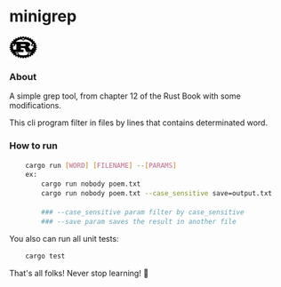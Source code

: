 # minigrep

<div style="display:flex">

<img alt="androidstudio" height="40" width="50" src="https://raw.githubusercontent.com/devicons/devicon/1119b9f84c0290e0f0b38982099a2bd027a48bf1/icons/rust/rust-plain.svg" />
</div>


### About

A simple grep tool, from chapter 12 of the Rust Book with some modifications. 

This cli program filter in files by lines that contains determinated word.

### How to run 

```bash 
    cargo run [WORD] [FILENAME] --[PARAMS]
    ex: 
        cargo run nobody poem.txt
        cargo run nobody poem.txt --case_sensitive save=output.txt

        ### --case_sensitive param filter by case_sensitive
        ### --save param saves the result in another file
```

You also can run all unit tests:

```bash
    cargo test
```

That's all folks! Never stop learning! :metal: